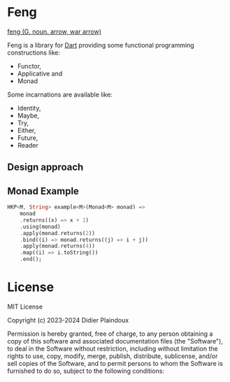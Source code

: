 # Feng

[feng (G. noun. arrow, war arrow)](https://www.elfdict.com/w/arrow%2C_war_arrow?include_old=1)

Feng is a library for [Dart](https://dart.dev) providing some functional programming constructions like:

- Functor,
- Applicative and
- Monad

Some incarnations are available like:

- Identity,
- Maybe,
- Try,
- Either, 
- Future,
- Reader

## Design approach



## Monad Example

```dart
HKP<M, String> example<M>(Monad<M> monad) =>
    monad
    .returns((x) => x + 1)
    .using(monad)
    .apply(monad.returns(2))
    .bind((i) => monad.returns((j) => i + j))
    .apply(monad.returns(4))
    .map((i) => i.toString())
    .end();
```

# License

MIT License

Copyright (c) 2023-2024 Didier Plaindoux

Permission is hereby granted, free of charge, to any person obtaining a copy of this software and associated
documentation files (the "Software"), to deal in the Software without restriction, including without limitation the
rights to use, copy, modify, merge, publish, distribute, sublicense, and/or sell copies of the Software, and to permit
persons to whom the Software is furnished to do so, subject to the following conditions:
